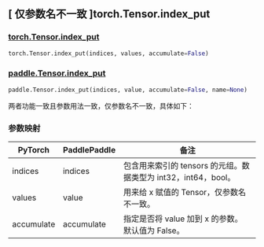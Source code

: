 ## [ 仅参数名不一致 ]torch.Tensor.index_put
### [torch.Tensor.index_put](https://pytorch.org/docs/stable/generated/torch.Tensor.index_put.html?highlight=index_put#torch.Tensor.index_put)

```python
torch.Tensor.index_put(indices, values, accumulate=False)
```

### [paddle.Tensor.index_put](https://www.paddlepaddle.org.cn/documentation/docs/zh/api/paddle/index_put_cn.html#index-put)

```python
paddle.Tensor.index_put(indices, value, accumulate=False, name=None)
```

两者功能一致且参数用法一致，仅参数名不一致，具体如下：

### 参数映射

| PyTorch       | PaddlePaddle | 备注                                                   |
| ------------- | ------------ | ------------------------------------------------------ |
| indices | indices | 包含用来索引的 tensors 的元组。数据类型为 int32，int64，bool。 |
| values | value | 用来给 x 赋值的 Tensor，仅参数名不一致。  |
| accumulate | accumulate | 指定是否将 value 加到 x 的参数。 默认值为 False。 |
